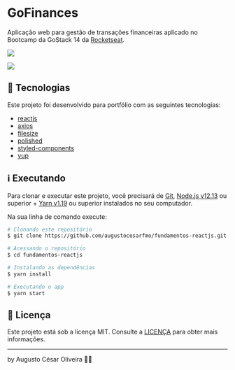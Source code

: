 # GoFinances

Aplicação web para gestão de transações financeiras aplicado no Bootcamp da GoStack 14 da [Rocketseat](https://rocketseat.com.br/).

![](https://imgur.com/GObghG2.png)

![](https://imgur.com/IsFveWE.png)

## 🚀 Tecnologias

Este projeto foi desenvolvido para portfólio com as seguintes tecnologias:

- [reactjs](https://reactjs.org)
- [axios](https://github.com/axios/axios)
- [filesize](https://www.npmjs.com/package/filesize)
- [polished](https://www.npmjs.com/package/polished)
- [styled-components](https://styled-components.com/)
- [yup](https://github.com/jquense/yup)

## ℹ️ Executando

Para clonar e executar este projeto, você precisará de [Git](https://git-scm.com), [Node.js v12.13][nodejs] ou superior + [Yarn v1.19][yarn] ou superior instalados no seu computador.

Na sua linha de comando execute:

```bash
# Clonando este repositório
$ git clone https://github.com/augustocesarfmo/fundamentos-reactjs.git

# Acessando o repositório
$ cd fundamentos-reactjs

# Instalando as dependências
$ yarn install

# Executando o app
$ yarn start
```

## 📝 Licença

Este projeto está sob a licença MIT. Consulte a [LICENÇA](https://github.com/augustocesarfmo/fundamentos-reactjs/blob/master/LICENSE.md) para obter mais informações.

---

by Augusto César Oliveira 👐🏼

[nodejs]: https://nodejs.org/
[yarn]: https://yarnpkg.com/
[vc]: https://code.visualstudio.com/
